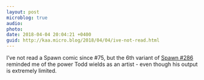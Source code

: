 ```yaml
---
layout: post
microblog: true
audio: 
photo: 
date: 2018-04-04 20:04:21 +0400
guid: http://kaa.micro.blog/2018/04/04/ive-not-read.html
---
```

I’ve not read a Spawn comic since #75, but the 6th variant of [Spawn #286](http://www.comicsbeat.com/image-reveals-8-webelieve-in-colorists-variant-covers-for-spawn-286/) reminded me of the power Todd wields as an artist - even though his output is extremely limited.
